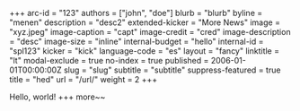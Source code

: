 +++
arc-id = "123"
authors = ["john", "doe"]
blurb = "blurb"
byline = "menen"
description = "desc2"
extended-kicker = "More News"
image = "xyz.jpeg"
image-caption = "capt"
image-credit = "cred"
image-description = "desc"
image-size = "inline"
internal-budget = "hello"
internal-id = "spl123"
kicker = "kick"
language-code = "es"
layout = "fancy"
linktitle = "lt"
modal-exclude = true
no-index = true
published = 2006-01-01T00:00:00Z
slug = "slug"
subtitle = "subtitle"
suppress-featured = true
title = "hed"
url = "/url/"
weight = 2
+++

Hello, world!
+++
more~~
<h1></h1>
